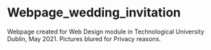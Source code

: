 # Webpage_wedding_invitation
Webpage created for Web Design module in Technological University Dublin, May 2021.
Pictures blured for Privacy reasons.
